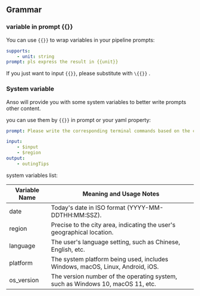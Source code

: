 ## Grammar

### variable in prompt {{}}

You can use `{{}}` to wrap variables in your pipeline prompts:

``` yaml
supports:
    - unit: string
prompt: pls express the result in {{unit}}
```

If you just want to input `{{}}`, please substitute with `\{{}}` .


### System variable

Anso will provide you with some system variables to better write prompts other content.

you can use them by `{{}}` in prompt or your yaml property:

``` yaml
prompt: Please write the corresponding terminal commands based on the current system: {{$platform}}

input:
    - $input
    - $region
output:
    - outingTips
```

system variables list:

| Variable Name | Meaning and Usage Notes                                          |
|---------------|-----------------------------------------------------------------|
| date          | Today's date in ISO format (YYYY-MM-DDTHH:MM:SSZ). |
| region        | Precise to the city area, indicating the user's geographical location.|
| language      | The user's language setting, such as Chinese, English, etc.|
| platform      | The system platform being used, includes Windows, macOS, Linux, Android, iOS.|
| os_version    | The version number of the operating system, such as Windows 10, macOS 11, etc.|
